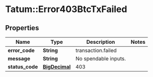 # Tatum::Error403BtcTxFailed

## Properties
Name | Type | Description | Notes
------------ | ------------- | ------------- | -------------
**error_code** | **String** | transaction.failed | 
**message** | **String** | No spendable inputs. | 
**status_code** | [**BigDecimal**](BigDecimal.md) | 403 | 

